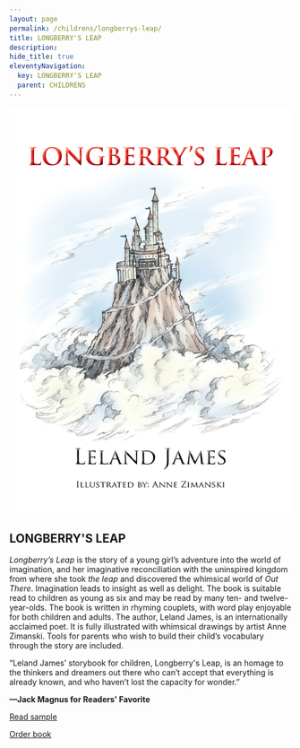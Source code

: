 ```yaml
---
layout: page
permalink: /childrens/longberrys-leap/
title: LONGBERRY'S LEAP
description: 
hide_title: true
eleventyNavigation:
  key: LONGBERRY'S LEAP
  parent: CHILDRENS
---
```


<div class="container">
  <div class="image-container">
    <img src="/assets/img/longberry.jpg" alt="Book Cover">
  </div>
  <div class="text-container">
    <h2>LONGBERRY'S LEAP</h2>
    <p><em>Longberry’s Leap</em> is the story of a young girl’s adventure into the world of imagination, and her imaginative reconciliation with the uninspired kingdom from where she took <em>the leap</em> and discovered the whimsical world of <em>Out There</em>. Imagination leads to insight as well as delight. The book is suitable read to children as young as six and may be read by many ten- and twelve-year-olds. The book is written in rhyming couplets, with word play enjoyable for both children and adults. The author, Leland James, is an internationally acclaimed poet. It is fully illustrated with whimsical drawings by artist Anne Zimanski. Tools for parents who wish to build their child’s vocabulary through the story are included.</p>
    <p>“Leland James’ storybook for children, Longberry's Leap, is an homage to the thinkers and dreamers out there who can’t accept that everything is already known, and who haven’t lost the capacity for wonder.”</p>
    <p><strong>—Jack Magnus for Readers' Favorite</strong></p>
    <p><a href="#" id="toggle-sample">Read sample</a></p>
    <p><a href="https://www.amazon.com/Longberrys-Leap-Leland-James/dp/1935656473">Order book</a></p>
  </div>
</div>

<div class="centered-content" id="sample-content" style="display: none;">
  <img src="../assets/img/longberrys_leap_illus.jpg" alt="Longberry's Leap Illustration">
  <h2>LONGBERRY'S LEAP</h2>
<p><strong>CHAPTER ONE</strong></p>
<p>Young Longberry lived in a land oh-so proud,</p>
<p>high on a mountaintop, lost in a cloud.</p>
<br>
<p>She was a <em>wonderer: what? when? how?</em> and <em>who?</em></p>
<p>She wondered <em>which one? why?</em> and <em>where-to?</em></p>
<br>
<p>Longberry was the very <em>quintessence</em> of wondering,</p>
<p>from the <em>a</em> in an “apple” to <em>z’s</em> in “bees’ buzzing.”</p>
<p>*</p>
<p>Longberry was curious, most <em>seriously curious</em></p>
<p>—so curious, it made the king furious.</p>
<br>
<p>She wondered <em>up</em>, she wondered <em>down.</em></p>
<p>She wondered <em>’round</em> and <em>’round</em> and <em>’round.</em></p>
<br>
<p>She wondered <em>outside,</em> she wondered <em>in,</em></p>
<p>after <em>the end</em> and before <em>the begin.</em></p>
<br>
<p>She wondered the <em>old,</em> she wondered the <em>new….</em></p>
<p>The king said he didn’t know what to do!</p>
</div>

<script>
  document.addEventListener('DOMContentLoaded', function() {
    const toggleLink = document.getElementById("toggle-sample");
    const prologueContent = document.getElementById("sample-content");

    toggleLink.addEventListener("click", function(event) {
      event.preventDefault(); // Prevent default link behavior
      if (prologueContent.style.display === "none") {
        prologueContent.style.display = "block"; // Show content
        toggleLink.textContent = "Hide sample"; // Change link text
      } else {
        prologueContent.style.display = "none"; // Hide content
        toggleLink.textContent = "Read sample"; // Change link text back
      }
    });
  });
</script>
